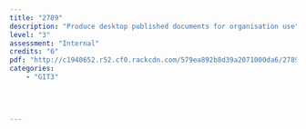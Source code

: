 ```yaml
---
title: "2789"
description: "Produce desktop published documents for organisation use"
level: "3"
assessment: "Internal"
credits: "6"
pdf: "http://c1940652.r52.cf0.rackcdn.com/579ea892b8d39a2071000da6/2789.pdf"
categories:
    - "GIT3"
    
    
    
    
---
```

